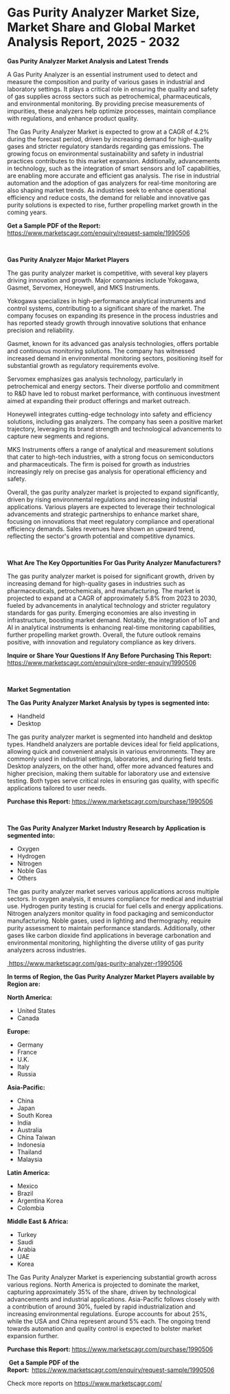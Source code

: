 <p><h1>Gas Purity Analyzer Market Size, Market Share and Global Market Analysis Report, 2025 - 2032</h1></p><p><strong>Gas Purity Analyzer Market Analysis and Latest Trends</strong></p>
<p><p>A Gas Purity Analyzer is an essential instrument used to detect and measure the composition and purity of various gases in industrial and laboratory settings. It plays a critical role in ensuring the quality and safety of gas supplies across sectors such as petrochemical, pharmaceuticals, and environmental monitoring. By providing precise measurements of impurities, these analyzers help optimize processes, maintain compliance with regulations, and enhance product quality.</p><p>The Gas Purity Analyzer Market is expected to grow at a CAGR of 4.2% during the forecast period, driven by increasing demand for high-quality gases and stricter regulatory standards regarding gas emissions. The growing focus on environmental sustainability and safety in industrial practices contributes to this market expansion. Additionally, advancements in technology, such as the integration of smart sensors and IoT capabilities, are enabling more accurate and efficient gas analysis. The rise in industrial automation and the adoption of gas analyzers for real-time monitoring are also shaping market trends. As industries seek to enhance operational efficiency and reduce costs, the demand for reliable and innovative gas purity solutions is expected to rise, further propelling market growth in the coming years.</p></p>
<p><strong>Get a Sample PDF of the Report:&nbsp;</strong> <a href="https://www.marketscagr.com/enquiry/request-sample/1990506?utm_campaign=2014&utm_medium=2&utm_source=Github&utm_content=ia&utm_term=11022025&utm_id=gas-purity-analyzer">https://www.marketscagr.com/enquiry/request-sample/1990506</a></p>
<p>&nbsp;</p>
<p><strong>Gas Purity Analyzer Major Market Players</strong></p>
<p><p>The gas purity analyzer market is competitive, with several key players driving innovation and growth. Major companies include Yokogawa, Gasmet, Servomex, Honeywell, and MKS Instruments.</p><p>Yokogawa specializes in high-performance analytical instruments and control systems, contributing to a significant share of the market. The company focuses on expanding its presence in the process industries and has reported steady growth through innovative solutions that enhance precision and reliability.</p><p>Gasmet, known for its advanced gas analysis technologies, offers portable and continuous monitoring solutions. The company has witnessed increased demand in environmental monitoring sectors, positioning itself for substantial growth as regulatory requirements evolve.</p><p>Servomex emphasizes gas analysis technology, particularly in petrochemical and energy sectors. Their diverse portfolio and commitment to R&D have led to robust market performance, with continuous investment aimed at expanding their product offerings and market outreach.</p><p>Honeywell integrates cutting-edge technology into safety and efficiency solutions, including gas analyzers. The company has seen a positive market trajectory, leveraging its brand strength and technological advancements to capture new segments and regions.</p><p>MKS Instruments offers a range of analytical and measurement solutions that cater to high-tech industries, with a strong focus on semiconductors and pharmaceuticals. The firm is poised for growth as industries increasingly rely on precise gas analysis for operational efficiency and safety.</p><p>Overall, the gas purity analyzer market is projected to expand significantly, driven by rising environmental regulations and increasing industrial applications. Various players are expected to leverage their technological advancements and strategic partnerships to enhance market share, focusing on innovations that meet regulatory compliance and operational efficiency demands. Sales revenues have shown an upward trend, reflecting the sector's growth potential and competitive dynamics.</p></p>
<p>&nbsp;</p>
<p><strong>What Are The Key Opportunities For Gas Purity Analyzer Manufacturers?</strong></p>
<p><p>The gas purity analyzer market is poised for significant growth, driven by increasing demand for high-quality gases in industries such as pharmaceuticals, petrochemicals, and manufacturing. The market is projected to expand at a CAGR of approximately 5.8% from 2023 to 2030, fueled by advancements in analytical technology and stricter regulatory standards for gas purity. Emerging economies are also investing in infrastructure, boosting market demand. Notably, the integration of IoT and AI in analytical instruments is enhancing real-time monitoring capabilities, further propelling market growth. Overall, the future outlook remains positive, with innovation and regulatory compliance as key drivers.</p></p>
<p><strong>Inquire or Share Your Questions If Any Before Purchasing This Report:</strong> <a href="https://www.marketscagr.com/enquiry/pre-order-enquiry/1990506?utm_campaign=2014&utm_medium=2&utm_source=Github&utm_content=ia&utm_term=11022025&utm_id=gas-purity-analyzer">https://www.marketscagr.com/enquiry/pre-order-enquiry/1990506</a></p>
<p>&nbsp;</p>
<p><strong>Market Segmentation</strong></p>
<p><strong>The Gas Purity Analyzer Market Analysis by types is segmented into:</strong></p>
<p><ul><li>Handheld</li><li>Desktop</li></ul></p>
<p><p>The gas purity analyzer market is segmented into handheld and desktop types. Handheld analyzers are portable devices ideal for field applications, allowing quick and convenient analysis in various environments. They are commonly used in industrial settings, laboratories, and during field tests. Desktop analyzers, on the other hand, offer more advanced features and higher precision, making them suitable for laboratory use and extensive testing. Both types serve critical roles in ensuring gas quality, with specific applications tailored to user needs.</p></p>
<p><strong>Purchase this Report:&nbsp;</strong><a href="https://www.marketscagr.com/purchase/1990506?utm_campaign=2014&utm_medium=2&utm_source=Github&utm_content=ia&utm_term=11022025&utm_id=gas-purity-analyzer">https://www.marketscagr.com/purchase/1990506</a></p>
<p>&nbsp;</p>
<p><strong>The Gas Purity Analyzer Market Industry Research by Application is segmented into:</strong></p>
<p><ul><li>Oxygen</li><li>Hydrogen</li><li>Nitrogen</li><li>Noble Gas</li><li>Others</li></ul></p>
<p><p>The gas purity analyzer market serves various applications across multiple sectors. In oxygen analysis, it ensures compliance for medical and industrial use. Hydrogen purity testing is crucial for fuel cells and energy applications. Nitrogen analyzers monitor quality in food packaging and semiconductor manufacturing. Noble gases, used in lighting and thermography, require purity assessment to maintain performance standards. Additionally, other gases like carbon dioxide find applications in beverage carbonation and environmental monitoring, highlighting the diverse utility of gas purity analyzers across industries.</p></p>
<p><a href="https://www.marketscagr.com/gas-purity-analyzer-r1990506?utm_campaign=2014&utm_medium=2&utm_source=Github&utm_content=ia&utm_term=11022025&utm_id=gas-purity-analyzer">&nbsp;https://www.marketscagr.com/gas-purity-analyzer-r1990506</a></p>
<p><strong>In terms of Region, the Gas Purity Analyzer Market Players available by Region are:</strong></p>
<p>
    <p> <strong> North America: </strong>
        <ul>
            <li>United States</li>
            <li>Canada</li>
        </ul>
        </p> 
    <p> <strong> Europe: </strong>
        <ul>
            <li>Germany</li>
            <li>France</li>
            <li>U.K.</li>
            <li>Italy</li>
            <li>Russia</li>
        </ul>
        </p> 
    <p> <strong> Asia-Pacific: </strong>
        <ul>
            <li>China</li>
            <li>Japan</li>
            <li>South Korea</li>
            <li>India</li>
            <li>Australia</li>
            <li>China Taiwan</li>
            <li>Indonesia</li>
            <li>Thailand</li>
            <li>Malaysia</li>
        </ul>
        </p> 
    <p> <strong> Latin America: </strong>
        <ul>
            <li>Mexico</li>
            <li>Brazil</li>
            <li>Argentina Korea</li>
            <li>Colombia</li>
        </ul>
        </p> 
    <p> <strong> Middle East & Africa: </strong>
        <ul>
            <li>Turkey</li>
            <li>Saudi</li>
            <li>Arabia</li>
            <li>UAE</li>
            <li>Korea</li>
        </ul>
    </p>
    </p>
<p><p>The Gas Purity Analyzer Market is experiencing substantial growth across various regions. North America is projected to dominate the market, capturing approximately 35% of the share, driven by technological advancements and industrial applications. Asia-Pacific follows closely with a contribution of around 30%, fueled by rapid industrialization and increasing environmental regulations. Europe accounts for about 25%, while the USA and China represent around 5% each. The ongoing trend towards automation and quality control is expected to bolster market expansion further.</p></p>
<p><strong>Purchase this Report: </strong><a href="https://www.marketscagr.com/purchase/1990506?utm_campaign=2014&utm_medium=2&utm_source=Github&utm_content=ia&utm_term=11022025&utm_id=gas-purity-analyzer">https://www.marketscagr.com/purchase/1990506</a></p>
<p>&nbsp;<strong>Get a Sample PDF of the Report:&nbsp;&nbsp;</strong><a href="https://www.marketscagr.com/enquiry/request-sample/1990506?utm_campaign=2014&utm_medium=2&utm_source=Github&utm_content=ia&utm_term=11022025&utm_id=gas-purity-analyzer">https://www.marketscagr.com/enquiry/request-sample/1990506</a></p>
<p><strong></strong></p>
<p>Check more reports on <a href="https://www.marketscagr.com/?utm_campaign=2014&utm_medium=2&utm_source=Github&utm_content=ia&utm_term=11022025&utm_id=gas-purity-analyzer">https://www.marketscagr.com/</a></p>